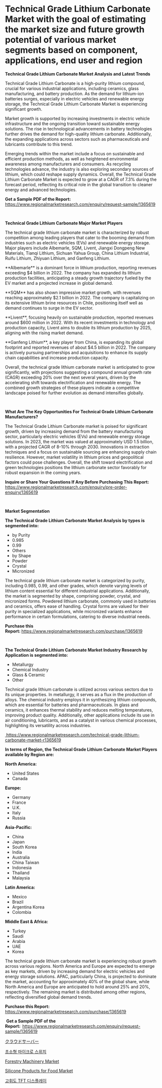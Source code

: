 <p><h1>Technical Grade Lithium Carbonate Market with the goal of estimating the market size and future growth potential of various market segments based on component, applications, end user and region</h1></p><p><strong>Technical Grade Lithium Carbonate Market Analysis and Latest Trends</strong></p>
<p><p>Technical Grade Lithium Carbonate is a high-purity lithium compound, crucial for various industrial applications, including ceramics, glass manufacturing, and battery production. As the demand for lithium-ion batteries surges, especially in electric vehicles and renewable energy storage, the Technical Grade Lithium Carbonate Market is experiencing significant growth. </p><p>Market growth is supported by increasing investments in electric vehicle infrastructure and the ongoing transition toward sustainable energy solutions. The rise in technological advancements in battery technologies further drives the demand for high-quality lithium carbonate. Additionally, the expanding applications across sectors such as pharmaceuticals and lubricants contribute to this trend.</p><p>Emerging trends within the market include a focus on sustainable and efficient production methods, as well as heightened environmental awareness among manufacturers and consumers. As recycling technologies advance, the industry is also exploring secondary sources of lithium, which could reshape supply dynamics. Overall, the Technical Grade Lithium Carbonate Market is expected to grow at a CAGR of 7.3% during the forecast period, reflecting its critical role in the global transition to cleaner energy and advanced technologies.</p></p>
<p><strong>Get a Sample PDF of the Report:&nbsp;</strong> <a href="https://www.regionalmarketresearch.com/enquiry/request-sample/1365619">https://www.regionalmarketresearch.com/enquiry/request-sample/1365619</a></p>
<p>&nbsp;</p>
<p><strong>Technical Grade Lithium Carbonate Major Market Players</strong></p>
<p><p>The technical grade lithium carbonate market is characterized by robust competition among leading players that cater to the booming demand from industries such as electric vehicles (EVs) and renewable energy storage. Major players include Albemarle, SQM, Livent, Jiangxi Dongpeng New Materials, Tianqi Lithium, Sichuan Yahua Group, China Lithium Industrial, Ruifu Lithium, Zhiyuan Lithium, and Ganfeng Lithium.</p><p>**Albemarle** is a dominant force in lithium production, reporting revenues exceeding $4 billion in 2022. The company has expanded its lithium production facilities, anticipating a steady growth trajectory fueled by the EV market and a projected increase in global demand.</p><p>**SQM** has also shown impressive market growth, with revenues reaching approximately $2.1 billion in 2022. The company is capitalizing on its extensive lithium brine resources in Chile, positioning itself well as demand continues to surge in the EV sector.</p><p>**Livent**, focusing heavily on sustainable production, reported revenues around $600 million in 2022. With its recent investments in technology and production capacity, Livent aims to double its lithium production by 2025, aligning with the rising market demand.</p><p>**Ganfeng Lithium**, a key player from China, is expanding its global footprint and reported revenues of about $4.5 billion in 2022. The company is actively pursuing partnerships and acquisitions to enhance its supply chain capabilities and increase production capacity.</p><p>Overall, the technical grade lithium carbonate market is anticipated to grow significantly, with projections suggesting a compound annual growth rate (CAGR) exceeding 20% over the next several years, driven by the accelerating shift towards electrification and renewable energy. The combined growth strategies of these players indicate a competitive landscape poised for further evolution as demand intensifies globally.</p></p>
<p>&nbsp;</p>
<p><strong>What Are The Key Opportunities For Technical Grade Lithium Carbonate Manufacturers?</strong></p>
<p><p>The Technical Grade Lithium Carbonate market is poised for significant growth, driven by increasing demand from the battery manufacturing sector, particularly electric vehicles (EVs) and renewable energy storage solutions. In 2023, the market was valued at approximately USD 1.5 billion, with a projected CAGR of 8-10% through 2030. Innovations in extraction techniques and a focus on sustainable sourcing are enhancing supply chain resilience. However, market volatility in lithium prices and geopolitical factors could pose challenges. Overall, the shift toward electrification and green technologies positions the lithium carbonate sector favorably for robust expansion in the coming years.</p></p>
<p><strong>Inquire or Share Your Questions If Any Before Purchasing This Report:</strong> <a href="https://www.regionalmarketresearch.com/enquiry/pre-order-enquiry/1365619">https://www.regionalmarketresearch.com/enquiry/pre-order-enquiry/1365619</a></p>
<p>&nbsp;</p>
<p><strong>Market Segmentation</strong></p>
<p><strong>The Technical Grade Lithium Carbonate Market Analysis by types is segmented into:</strong></p>
<p><ul><li>by Purity</li><li>0.985</li><li>0.99</li><li>Others</li><li>by Shape</li><li>Powder</li><li>Crystal</li><li>Micronized</li></ul></p>
<p><p>The technical grade lithium carbonate market is categorized by purity, including 0.985, 0.99, and other grades, which denote varying levels of lithium content essential for different industrial applications. Additionally, the market is segmented by shape, comprising powder, crystal, and micronized forms. Powdered lithium carbonate, commonly used in batteries and ceramics, offers ease of handling. Crystal forms are valued for their purity in specialized applications, while micronized variants enhance performance in certain formulations, catering to diverse industrial needs.</p></p>
<p><strong>Purchase this Report:&nbsp;</strong><a href="https://www.regionalmarketresearch.com/purchase/1365619">https://www.regionalmarketresearch.com/purchase/1365619</a></p>
<p>&nbsp;</p>
<p><strong>The Technical Grade Lithium Carbonate Market Industry Research by Application is segmented into:</strong></p>
<p><ul><li>Metallurgy</li><li>Chemical Industry</li><li>Glass & Ceramic</li><li>Other</li></ul></p>
<p><p>Technical grade lithium carbonate is utilized across various sectors due to its unique properties. In metallurgy, it serves as a flux in the production of alloys. The chemical industry employs it in synthesizing lithium compounds, which are essential for batteries and pharmaceuticals. In glass and ceramics, it enhances thermal stability and reduces melting temperatures, improving product quality. Additionally, other applications include its use in air conditioning, lubricants, and as a catalyst in various chemical processes, highlighting its versatility across industries.</p></p>
<p><a href="https://www.regionalmarketresearch.com/technical-grade-lithium-carbonate-market-r1365619">&nbsp;https://www.regionalmarketresearch.com/technical-grade-lithium-carbonate-market-r1365619</a></p>
<p><strong>In terms of Region, the Technical Grade Lithium Carbonate Market Players available by Region are:</strong></p>
<p>
    <p> <strong> North America: </strong>
        <ul>
            <li>United States</li>
            <li>Canada</li>
        </ul>
        </p> 
    <p> <strong> Europe: </strong>
        <ul>
            <li>Germany</li>
            <li>France</li>
            <li>U.K.</li>
            <li>Italy</li>
            <li>Russia</li>
        </ul>
        </p> 
    <p> <strong> Asia-Pacific: </strong>
        <ul>
            <li>China</li>
            <li>Japan</li>
            <li>South Korea</li>
            <li>India</li>
            <li>Australia</li>
            <li>China Taiwan</li>
            <li>Indonesia</li>
            <li>Thailand</li>
            <li>Malaysia</li>
        </ul>
        </p> 
    <p> <strong> Latin America: </strong>
        <ul>
            <li>Mexico</li>
            <li>Brazil</li>
            <li>Argentina Korea</li>
            <li>Colombia</li>
        </ul>
        </p> 
    <p> <strong> Middle East & Africa: </strong>
        <ul>
            <li>Turkey</li>
            <li>Saudi</li>
            <li>Arabia</li>
            <li>UAE</li>
            <li>Korea</li>
        </ul>
    </p>
    </p>
<p><p>The technical grade lithium carbonate market is experiencing robust growth across various regions. North America and Europe are expected to emerge as key markets, driven by increasing demand for electric vehicles and energy storage solutions. APAC, particularly China, is projected to dominate the market, accounting for approximately 40% of the global share, while North America and Europe are anticipated to hold around 25% and 20%, respectively. The remaining market is distributed among other regions, reflecting diversified global demand trends.</p></p>
<p><strong>Purchase this Report: </strong><a href="https://www.regionalmarketresearch.com/purchase/1365619">https://www.regionalmarketresearch.com/purchase/1365619</a></p>
<p>&nbsp;<strong>Get a Sample PDF of the Report:&nbsp;&nbsp;</strong><a href="https://www.regionalmarketresearch.com/enquiry/request-sample/1365619">https://www.regionalmarketresearch.com/enquiry/request-sample/1365619</a></p>
<p><strong></strong></p>
<p><p><a href="https://medium.com/@beaumontdavv7mp/%E3%82%B0%E3%83%AD%E3%83%BC%E3%83%90%E3%83%AB%E3%82%AF%E3%83%A9%E3%82%A6%E3%83%89%E3%82%B5%E3%83%BC%E3%83%90%E3%83%BC%E6%A5%AD%E7%95%8C%E5%88%86%E6%9E%90-%E3%82%B7%E3%82%A7%E3%82%A2-%E6%88%90%E9%95%B7-%E3%83%88%E3%83%AC%E3%83%B3%E3%83%89-%E3%81%8A%E3%82%88%E3%81%B32024%E5%B9%B4%E3%81%8B%E3%82%892031%E5%B9%B4%E3%81%AE%E4%BA%88%E6%B8%AC-7a249b407156?postPublishedType=repub">クラウドサーバー</a></p><p><a href="https://medium.com/@samiahussain82/%EC%B4%88%EC%86%8C%ED%98%95-%EB%A7%88%EC%9D%B4%ED%81%AC%EB%A1%9C-%EC%8A%A4%EC%9C%84%EC%B9%98%EC%9D%98-%EB%AF%B8%EB%9E%98%EC%97%90-%EC%98%81%ED%96%A5%EC%9D%84-%EB%AF%B8%EC%B9%98%EB%8A%94-%EA%B2%83%EC%9D%80-%EB%AC%B4%EC%97%87%EC%9E%85%EB%8B%88%EA%B9%8C-2024%EB%85%84%EB%B6%80%ED%84%B0-2031%EB%85%84%EA%B9%8C%EC%A7%80%EC%9D%98-%EC%8B%9C%EC%9E%A5-%ED%86%B5%EC%B0%B0%EB%A0%A5-%EB%B0%8F-%EC%84%B1%EC%9E%A5-%EC%A0%84%EB%A7%9D-75dc2355226e?postPublishedType=repub">초소형 마이크로 스위치</a></p><p><a href="https://www.linkedin.com/pulse/forestry-machinery-industry-analysis-report-its-market-size-c6lhe?trackingId=YZmqesXiT0ypF6spiNG7Ug%3D%3D">Forestry Machinery Market</a></p><p><a href="https://issuu.com/reportprime-2/docs/silicone-products-for-food-market-s_a0fbe41f16463e">Silicone Products for Food Market</a></p><p><a href="https://medium.com/@samiahussain82/%EC%A0%84%EB%9E%B5%EC%A0%81-%EC%8B%9C%EC%9E%A5-%ED%86%B5%EC%B0%B0%EB%A0%A5-%EA%B8%80%EB%A1%9C%EB%B2%8C-%EA%B3%A0%ED%9C%98%EB%8F%84-tft-%EB%94%94%EC%8A%A4%ED%94%8C%EB%A0%88%EC%9D%B4-%EC%8B%9C%EC%9E%A5-2024-2031-8671fa0dd617?postPublishedType=repub">고휘도 TFT 디스플레이</a></p></p>